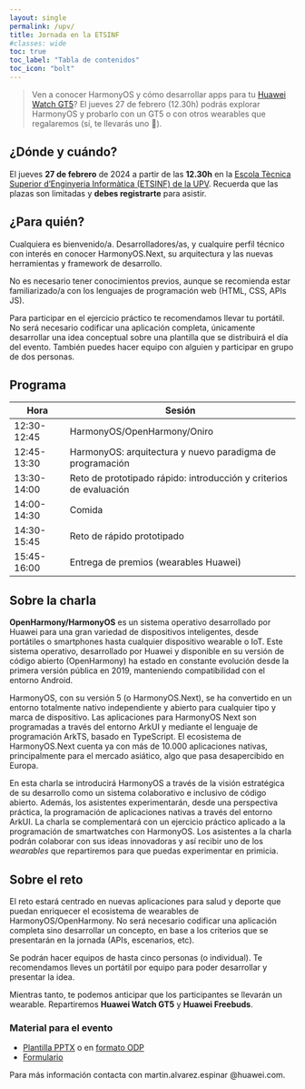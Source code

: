 ```yaml
---
layout: single
permalink: /upv/
title: Jornada en la ETSINF
#classes: wide
toc: true
toc_label: "Tabla de contenidos"
toc_icon: "bolt"
---
```


<!--redirect from https://bit.ly/upv-harmonyos-->

> Ven a conocer HarmonyOS y cómo desarrollar apps para tu [Huawei Watch GT5](https://consumer.huawei.com/es/wearables/watch-gt5/specs/)? El jueves 27 de febrero (12.30h) podrás explorar HarmonyOS y probarlo con un GT5 o con otros wearables que regalaremos (sí, te llevarás uno 🙂).

## ¿Dónde y cuándo?

El jueves __27 de febrero__ de 2024 a partir de las __12.30h__ en la [Escola Tècnica Superior d’Enginyeria Informàtica (ETSINF) de la UPV](https://www.upv.es/entidades/etsinf/). Recuerda que las plazas son limitadas y __debes registrarte__ para asistir. 

## ¿Para quién?

Cualquiera es bienvenido/a. Desarrolladores/as, y cualquire perfil técnico con interés en conocer HarmonyOS.Next, su arquitectura y las nuevas herramientas y framework de desarrollo. 

No es necesario tener conocimientos previos, aunque se recomienda estar familiarizado/a con los lenguajes de programación web (HTML, CSS, APIs JS).

Para participar en el ejercicio práctico te recomendamos llevar tu portátil. No será necesario codificar una aplicación completa, únicamente desarrollar una idea conceptual sobre una plantilla que se distribuirá el día del evento. También puedes hacer equipo con alguien y participar en grupo de dos personas. 

## Programa 

| Hora | Sesión |
|------|--------|
| 12:30-12:45 | HarmonyOS/OpenHarmony/Oniro |
| 12:45-13:30 | HarmonyOS: arquitectura y nuevo paradigma de programación |
| 13:30-14:00 | Reto de prototipado rápido: introducción y criterios de evaluación | 
| 14:00-14:30 | Comida | 
| 14:30-15:45 | Reto de rápido prototipado |
| 15:45-16:00 | Entrega de premios (wearables Huawei) |

## Sobre la charla 

__OpenHarmony/HarmonyOS__ es un sistema operativo desarrollado por Huawei para una gran variedad de dispositivos inteligentes, desde portátiles o smartphones hasta cualquier dispositivo wearable o IoT. Este sistema operativo, desarrollado por Huawei y disponible en su versión de código abierto (OpenHarmony) ha estado en constante evolución desde la primera versión pública en 2019, manteniendo compatibilidad con el entorno Android. 

HarmonyOS, con su versión 5 (o HarmonyOS.Next), se ha convertido en un entorno totalmente nativo independiente y abierto para cualquier tipo y marca de dispositivo. Las aplicaciones para HarmonyOS Next son programadas a través del entorno ArkUI y mediante el lenguaje de programación ArkTS, basado en TypeScript. El ecosistema de HarmonyOS.Next cuenta ya con más de 10.000 aplicaciones nativas, principalmente para el mercado asiático, algo que pasa desapercibido en Europa.

En esta charla se introducirá HarmonyOS a través de la visión estratégica de su desarrollo como un sistema colaborativo e inclusivo de código abierto. Además, los asistentes experimentarán, desde una perspectiva práctica, la programación de aplicaciones nativas a través del entorno ArkUI. La charla se complementará con un ejercicio práctico aplicado a la programación de smartwatches con HarmonyOS. Los asistentes a la charla podrán colaborar con sus ideas innovadoras y así recibir uno de los _wearables_ que repartiremos para que puedas experimentar en primicia.

## Sobre el reto

El reto estará centrado en nuevas aplicaciones para salud y deporte que puedan enriquecer el ecosistema de wearables de HarmonyOS/OpenHarmony. No será necesario codificar una aplicación completa sino desarrollar un concepto, en base a los criterios que se presentarán en la jornada (APIs, escenarios, etc).   

Se podrán hacer equipos de hasta cinco personas (o individual). Te recomendamos lleves un portátil por equipo para poder desarrollar y presentar la idea.

Mientras tanto, te podemos anticipar que los participantes se llevarán un wearable. Repartiremos __Huawei Watch GT5__ y __Huawei Freebuds__.


### Material para el evento

- [Plantilla PPTX](https://espinr.github.io/harmonyos/assets/prez/plantilla-evaluacion-[numero-de-tu-equipo].pptx) o en [formato ODP](https://espinr.github.io/harmonyos/assets/prez/plantilla-evaluacion-[numero-de-tu-equipo].odp)
- [Formulario](https://bit.ly/oh-upv)


Para más información contacta con martin.alvarez.espinar @huawei.com.

